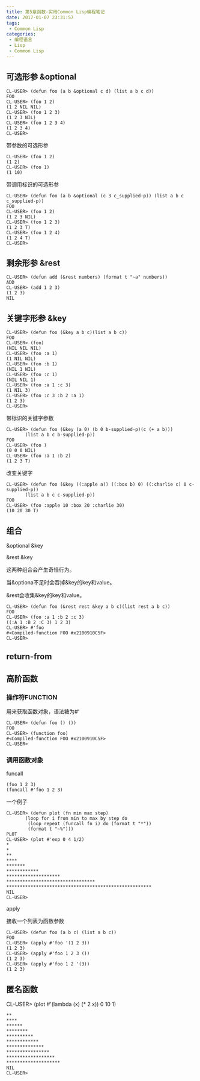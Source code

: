 ```yaml
---
title: 第5章函数-实用Common Lisp编程笔记
date: 2017-01-07 23:31:57
tags: 
 - Common Lisp
categories: 
 - 编程语言
 - Lisp
 - Common Lisp
---
```

## 可选形参 &optional


    CL-USER> (defun foo (a b &optional c d) (list a b c d))
    FOO
    CL-USER> (foo 1 2)
    (1 2 NIL NIL)
    CL-USER> (foo 1 2 3)
    (1 2 3 NIL)
    CL-USER> (foo 1 2 3 4)
    (1 2 3 4)
    CL-USER> 


带参数的可选形参

    CL-USER> (foo 1 2)
    (1 2)
    CL-USER> (foo 1)
    (1 10)

带调用标识的可选形参

    CL-USER> (defun foo (a b &optional (c 3 c_supplied-p)) (list a b c c_supplied-p))
    FOO
    CL-USER> (foo 1 2)
    (1 2 3 NIL)
    CL-USER> (foo 1 2 3)
    (1 2 3 T)
    CL-USER> (foo 1 2 4)
    (1 2 4 T)
    CL-USER> 
    
## 剩余形参 &rest

    CL-USER> (defun add (&rest numbers) (format t "~a" numbers))
    ADD
    CL-USER> (add 1 2 3)
    (1 2 3)
    NIL

## 关键字形参 &key

    CL-USER> (defun foo (&key a b c)(list a b c))
    FOO
    CL-USER> (foo)
    (NIL NIL NIL)
    CL-USER> (foo :a 1)
    (1 NIL NIL)
    CL-USER> (foo :b 1)
    (NIL 1 NIL)
    CL-USER> (foo :c 1)
    (NIL NIL 1)
    CL-USER> (foo :a 1 :c 3)
    (1 NIL 3)
    CL-USER> (foo :c 3 :b 2 :a 1)
    (1 2 3)
    CL-USER> 

带标识的关键字参数

    CL-USER> (defun foo (&key (a 0) (b 0 b-supplied-p)(c (+ a b)))
    	   (list a b c b-supplied-p))
    FOO
    CL-USER> (foo )
    (0 0 0 NIL)
    CL-USER> (foo :a 1 :b 2)
    (1 2 3 T)
    
改变关键字

    CL-USER> (defun foo (&key ((:apple a)) ((:box b) 0) ((:charlie c) 0 c-supplied-p))
    	   (list a b c c-supplied-p))
    FOO
    CL-USER> (foo :apple 10 :box 20 :charlie 30)
    (10 20 30 T)
    
    
## 组合

&optional &key

&rest &key

这两种组合会产生奇怪行为。

当&optiona不足时会吞掉&key的key和value。

&rest会收集&key的key和value。

    CL-USER> (defun foo (&rest rest &key a b c)(list rest a b c))
    FOO
    CL-USER> (foo :a 1 :b 2 :c 3)
    ((:A 1 :B 2 :C 3) 1 2 3)
    CL-USER> #'foo
    #<Compiled-function FOO #x2100910C5F>
    CL-USER> 


## return-from

## 高阶函数

### 操作符FUNCTION

用来获取函数对象，语法糖为#‘


    CL-USER> (defun foo () ())
    FOO
    CL-USER> (function foo)
    #<Compiled-function FOO #x2100910C5F>
    CL-USER> 

### 调用函数对象

funcall

    (foo 1 2 3)
    (funcall #'foo 1 2 3)

一个例子

    CL-USER> (defun plot (fn min max step)
    	   (loop for i from min to max by step do
    		(loop repeat (funcall fn i) do (format t "*"))
    		(format t "~%")))
    PLOT
    CL-USER> (plot #'exp 0 4 1/2)
    *
    *
    **
    ****
    *******
    ************
    ********************
    *********************************
    ******************************************************
    NIL
    CL-USER> 

apply

接收一个列表为函数参数

    CL-USER> (defun foo (a b c) (list a b c))
    FOO
    CL-USER> (apply #'foo '(1 2 3))
    (1 2 3)
    CL-USER> (apply #'foo 1 2 3 ())
    (1 2 3)
    CL-USER> (apply #'foo 1 2 '(3))
    (1 2 3)

## 匿名函数

CL-USER> (plot #'(lambda (x) (* 2 x)) 0 10 1)

    **
    ****
    ******
    ********
    **********
    ************
    **************
    ****************
    ******************
    ********************
    NIL
    CL-USER> 
